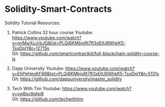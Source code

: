 # Solidity-Smart-Contracts

Solidity Tutorial Resources:

1. Patrick Collins 32 hour course
  Youtube: https://www.youtube.com/watch?v=gyMwXuJrbJQ&list=PLQj6KMbjsRt7ft3xEtU8WhkK5-TsxDplY&t=12715s   
  Git: https://github.com/smartcontractkit/full-blockchain-solidity-course-js

2. Dapp University
  Youtube: https://www.youtube.com/watch?v=EhPeHeoKF88&list=PLQj6KMbjsRt7ft3xEtU8WhkK5-TsxDplY&t=5131s   
  Git: https://github.com/dappuniversity/master_solidity
  
3. Tech With Tim
  Youtube: https://www.youtube.com/watch?v=vwBxc8qfei8   
  Git: https://github.com/techwithtim
